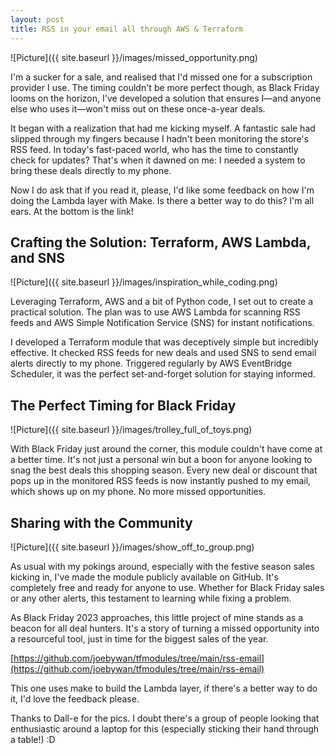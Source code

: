 ```yaml
---
layout: post
title: RSS in your email all through AWS & Terraform
---
```


![Picture]({{ site.baseurl }}/images/missed_opportunity.png)

I'm a sucker for a sale, and realised that I'd missed one for a subscription provider I use. The timing couldn't be more perfect though, as Black Friday looms on the horizon, I've developed a solution that ensures I—and anyone else who uses it—won't miss out on these once-a-year deals.

It began with a realization that had me kicking myself. A fantastic sale had slipped through my fingers because I hadn't been monitoring the store's RSS feed. In today's fast-paced world, who has the time to constantly check for updates? That's when it dawned on me: I needed a system to bring these deals directly to my phone.

Now I do ask that if you read it, please, I'd like some feedback on how I'm doing the Lambda layer with Make.  Is there a better way to do this?  I'm all ears.  At the bottom is the link!

## Crafting the Solution: Terraform, AWS Lambda, and SNS

![Picture]({{ site.baseurl }}/images/inspiration_while_coding.png)

Leveraging Terraform, AWS and a bit of Python code, I set out to create a practical solution. The plan was to use AWS Lambda for scanning RSS feeds and AWS Simple Notification Service (SNS) for instant notifications.

I developed a Terraform module that was deceptively simple but incredibly effective. It checked RSS feeds for new deals and used SNS to send email alerts directly to my phone. Triggered regularly by AWS EventBridge Scheduler, it was the perfect set-and-forget solution for staying informed.

## The Perfect Timing for Black Friday

![Picture]({{ site.baseurl }}/images/trolley_full_of_toys.png)

With Black Friday just around the corner, this module couldn't have come at a better time. It's not just a personal win but a boon for anyone looking to snag the best deals this shopping season. Every new deal or discount that pops up in the monitored RSS feeds is now instantly pushed to my email, which shows up on my phone. No more missed opportunities.

## Sharing with the Community

![Picture]({{ site.baseurl }}/images/show_off_to_group.png)

As usual with my pokings around, especially with the festive season sales kicking in, I've made the module publicly available on GitHub. It's completely free and ready for anyone to use. Whether for Black Friday sales or any other alerts, this testament to learning while fixing a problem.

As Black Friday 2023 approaches, this little project of mine stands as a beacon for all deal hunters. It's a story of turning a missed opportunity into a resourceful tool, just in time for the biggest sales of the year.

[https://github.com/joebywan/tfmodules/tree/main/rss-email](https://github.com/joebywan/tfmodules/tree/main/rss-email)

This one uses make to build the Lambda layer, if there's a better way to do it, I'd love the feedback please.

Thanks to Dall-e for the pics.  I doubt there's a group of people looking that enthusiastic around a laptop for this (especially sticking their hand through a table!) :D